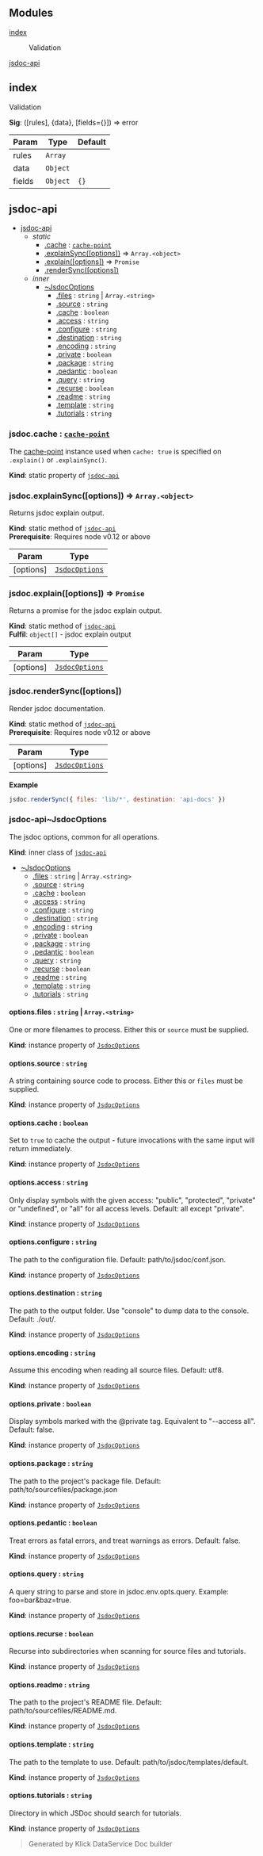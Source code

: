 ## Modules

<dl>
<dt><a href="#module_index">index</a></dt>
<dd><p>Validation</p>
</dd>
<dt><a href="#module_jsdoc-api">jsdoc-api</a></dt>
<dd></dd>
</dl>

<a name="module_index"></a>

## index
Validation

**Sig**: ([rules], {data}, [fields={}]) => error  

| Param | Type | Default |
| --- | --- | --- |
| rules | <code>Array</code> |  | 
| data | <code>Object</code> |  | 
| fields | <code>Object</code> | <code>{}</code> | 

<a name="module_jsdoc-api"></a>

## jsdoc-api

* [jsdoc-api](#module_jsdoc-api)
    * _static_
        * [.cache](#module_jsdoc-api.cache) : [<code>cache-point</code>](https://github.com/75lb/cache-point)
        * [.explainSync([options])](#module_jsdoc-api.explainSync) ⇒ <code>Array.&lt;object&gt;</code>
        * [.explain([options])](#module_jsdoc-api.explain) ⇒ <code>Promise</code>
        * [.renderSync([options])](#module_jsdoc-api.renderSync)
    * _inner_
        * [~JsdocOptions](#module_jsdoc-api..JsdocOptions)
            * [.files](#module_jsdoc-api..JsdocOptions+files) : <code>string</code> \| <code>Array.&lt;string&gt;</code>
            * [.source](#module_jsdoc-api..JsdocOptions+source) : <code>string</code>
            * [.cache](#module_jsdoc-api..JsdocOptions+cache) : <code>boolean</code>
            * [.access](#module_jsdoc-api..JsdocOptions+access) : <code>string</code>
            * [.configure](#module_jsdoc-api..JsdocOptions+configure) : <code>string</code>
            * [.destination](#module_jsdoc-api..JsdocOptions+destination) : <code>string</code>
            * [.encoding](#module_jsdoc-api..JsdocOptions+encoding) : <code>string</code>
            * [.private](#module_jsdoc-api..JsdocOptions+private) : <code>boolean</code>
            * [.package](#module_jsdoc-api..JsdocOptions+package) : <code>string</code>
            * [.pedantic](#module_jsdoc-api..JsdocOptions+pedantic) : <code>boolean</code>
            * [.query](#module_jsdoc-api..JsdocOptions+query) : <code>string</code>
            * [.recurse](#module_jsdoc-api..JsdocOptions+recurse) : <code>boolean</code>
            * [.readme](#module_jsdoc-api..JsdocOptions+readme) : <code>string</code>
            * [.template](#module_jsdoc-api..JsdocOptions+template) : <code>string</code>
            * [.tutorials](#module_jsdoc-api..JsdocOptions+tutorials) : <code>string</code>

<a name="module_jsdoc-api.cache"></a>

### jsdoc.cache : [<code>cache-point</code>](https://github.com/75lb/cache-point)
The [cache-point](https://github.com/75lb/cache-point) instance used when `cache: true` is specified on `.explain()` or `.explainSync()`.

**Kind**: static property of [<code>jsdoc-api</code>](#module_jsdoc-api)  
<a name="module_jsdoc-api.explainSync"></a>

### jsdoc.explainSync([options]) ⇒ <code>Array.&lt;object&gt;</code>
Returns jsdoc explain output.

**Kind**: static method of [<code>jsdoc-api</code>](#module_jsdoc-api)  
**Prerequisite**: Requires node v0.12 or above  

| Param | Type |
| --- | --- |
| [options] | [<code>JsdocOptions</code>](#module_jsdoc-api..JsdocOptions) | 

<a name="module_jsdoc-api.explain"></a>

### jsdoc.explain([options]) ⇒ <code>Promise</code>
Returns a promise for the jsdoc explain output.

**Kind**: static method of [<code>jsdoc-api</code>](#module_jsdoc-api)  
**Fulfil**: <code>object[]</code> - jsdoc explain output  

| Param | Type |
| --- | --- |
| [options] | [<code>JsdocOptions</code>](#module_jsdoc-api..JsdocOptions) | 

<a name="module_jsdoc-api.renderSync"></a>

### jsdoc.renderSync([options])
Render jsdoc documentation.

**Kind**: static method of [<code>jsdoc-api</code>](#module_jsdoc-api)  
**Prerequisite**: Requires node v0.12 or above  

| Param | Type |
| --- | --- |
| [options] | [<code>JsdocOptions</code>](#module_jsdoc-api..JsdocOptions) | 

**Example**  
```js
jsdoc.renderSync({ files: 'lib/*', destination: 'api-docs' })
```
<a name="module_jsdoc-api..JsdocOptions"></a>

### jsdoc-api~JsdocOptions
The jsdoc options, common for all operations.

**Kind**: inner class of [<code>jsdoc-api</code>](#module_jsdoc-api)  

* [~JsdocOptions](#module_jsdoc-api..JsdocOptions)
    * [.files](#module_jsdoc-api..JsdocOptions+files) : <code>string</code> \| <code>Array.&lt;string&gt;</code>
    * [.source](#module_jsdoc-api..JsdocOptions+source) : <code>string</code>
    * [.cache](#module_jsdoc-api..JsdocOptions+cache) : <code>boolean</code>
    * [.access](#module_jsdoc-api..JsdocOptions+access) : <code>string</code>
    * [.configure](#module_jsdoc-api..JsdocOptions+configure) : <code>string</code>
    * [.destination](#module_jsdoc-api..JsdocOptions+destination) : <code>string</code>
    * [.encoding](#module_jsdoc-api..JsdocOptions+encoding) : <code>string</code>
    * [.private](#module_jsdoc-api..JsdocOptions+private) : <code>boolean</code>
    * [.package](#module_jsdoc-api..JsdocOptions+package) : <code>string</code>
    * [.pedantic](#module_jsdoc-api..JsdocOptions+pedantic) : <code>boolean</code>
    * [.query](#module_jsdoc-api..JsdocOptions+query) : <code>string</code>
    * [.recurse](#module_jsdoc-api..JsdocOptions+recurse) : <code>boolean</code>
    * [.readme](#module_jsdoc-api..JsdocOptions+readme) : <code>string</code>
    * [.template](#module_jsdoc-api..JsdocOptions+template) : <code>string</code>
    * [.tutorials](#module_jsdoc-api..JsdocOptions+tutorials) : <code>string</code>

<a name="module_jsdoc-api..JsdocOptions+files"></a>

#### options.files : <code>string</code> \| <code>Array.&lt;string&gt;</code>
One or more filenames to process. Either this or `source` must be supplied.

**Kind**: instance property of [<code>JsdocOptions</code>](#module_jsdoc-api..JsdocOptions)  
<a name="module_jsdoc-api..JsdocOptions+source"></a>

#### options.source : <code>string</code>
A string containing source code to process. Either this or `files` must be supplied.

**Kind**: instance property of [<code>JsdocOptions</code>](#module_jsdoc-api..JsdocOptions)  
<a name="module_jsdoc-api..JsdocOptions+cache"></a>

#### options.cache : <code>boolean</code>
Set to `true` to cache the output - future invocations with the same input will return immediately.

**Kind**: instance property of [<code>JsdocOptions</code>](#module_jsdoc-api..JsdocOptions)  
<a name="module_jsdoc-api..JsdocOptions+access"></a>

#### options.access : <code>string</code>
Only display symbols with the given access: "public", "protected", "private" or "undefined", or "all" for all access levels. Default: all except "private".

**Kind**: instance property of [<code>JsdocOptions</code>](#module_jsdoc-api..JsdocOptions)  
<a name="module_jsdoc-api..JsdocOptions+configure"></a>

#### options.configure : <code>string</code>
The path to the configuration file. Default: path/to/jsdoc/conf.json.

**Kind**: instance property of [<code>JsdocOptions</code>](#module_jsdoc-api..JsdocOptions)  
<a name="module_jsdoc-api..JsdocOptions+destination"></a>

#### options.destination : <code>string</code>
The path to the output folder. Use "console" to dump data to the console. Default: ./out/.

**Kind**: instance property of [<code>JsdocOptions</code>](#module_jsdoc-api..JsdocOptions)  
<a name="module_jsdoc-api..JsdocOptions+encoding"></a>

#### options.encoding : <code>string</code>
Assume this encoding when reading all source files. Default: utf8.

**Kind**: instance property of [<code>JsdocOptions</code>](#module_jsdoc-api..JsdocOptions)  
<a name="module_jsdoc-api..JsdocOptions+private"></a>

#### options.private : <code>boolean</code>
Display symbols marked with the @private tag. Equivalent to "--access all". Default: false.

**Kind**: instance property of [<code>JsdocOptions</code>](#module_jsdoc-api..JsdocOptions)  
<a name="module_jsdoc-api..JsdocOptions+package"></a>

#### options.package : <code>string</code>
The path to the project's package file. Default: path/to/sourcefiles/package.json

**Kind**: instance property of [<code>JsdocOptions</code>](#module_jsdoc-api..JsdocOptions)  
<a name="module_jsdoc-api..JsdocOptions+pedantic"></a>

#### options.pedantic : <code>boolean</code>
Treat errors as fatal errors, and treat warnings as errors. Default: false.

**Kind**: instance property of [<code>JsdocOptions</code>](#module_jsdoc-api..JsdocOptions)  
<a name="module_jsdoc-api..JsdocOptions+query"></a>

#### options.query : <code>string</code>
A query string to parse and store in jsdoc.env.opts.query. Example: foo=bar&baz=true.

**Kind**: instance property of [<code>JsdocOptions</code>](#module_jsdoc-api..JsdocOptions)  
<a name="module_jsdoc-api..JsdocOptions+recurse"></a>

#### options.recurse : <code>boolean</code>
Recurse into subdirectories when scanning for source files and tutorials.

**Kind**: instance property of [<code>JsdocOptions</code>](#module_jsdoc-api..JsdocOptions)  
<a name="module_jsdoc-api..JsdocOptions+readme"></a>

#### options.readme : <code>string</code>
The path to the project's README file. Default: path/to/sourcefiles/README.md.

**Kind**: instance property of [<code>JsdocOptions</code>](#module_jsdoc-api..JsdocOptions)  
<a name="module_jsdoc-api..JsdocOptions+template"></a>

#### options.template : <code>string</code>
The path to the template to use. Default: path/to/jsdoc/templates/default.

**Kind**: instance property of [<code>JsdocOptions</code>](#module_jsdoc-api..JsdocOptions)  
<a name="module_jsdoc-api..JsdocOptions+tutorials"></a>

#### options.tutorials : <code>string</code>
Directory in which JSDoc should search for tutorials.

**Kind**: instance property of [<code>JsdocOptions</code>](#module_jsdoc-api..JsdocOptions)  
> Generated by Klick DataService Doc builder
